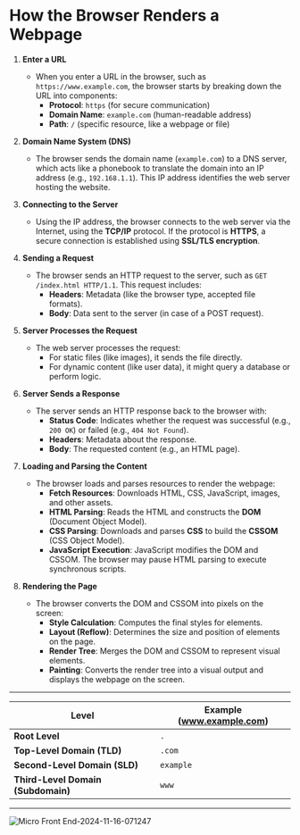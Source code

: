 # How the Browser Renders a Webpage

1. **Enter a URL**
   - When you enter a URL in the browser, such as `https://www.example.com`, the browser starts by breaking down the URL into components:
     - **Protocol**: `https` (for secure communication)
     - **Domain Name**: `example.com` (human-readable address)
     - **Path**: `/` (specific resource, like a webpage or file)

2. **Domain Name System (DNS)**
   - The browser sends the domain name (`example.com`) to a DNS server, which acts like a phonebook to translate the domain into an IP address (e.g., `192.168.1.1`). This IP address identifies the web server hosting the website.

3. **Connecting to the Server**
   - Using the IP address, the browser connects to the web server via the Internet, using the **TCP/IP** protocol. If the protocol is **HTTPS**, a secure connection is established using **SSL/TLS encryption**.

4. **Sending a Request**
   - The browser sends an HTTP request to the server, such as `GET /index.html HTTP/1.1`. This request includes:
     - **Headers**: Metadata (like the browser type, accepted file formats).
     - **Body**: Data sent to the server (in case of a POST request).

5. **Server Processes the Request**
   - The web server processes the request:
     - For static files (like images), it sends the file directly.
     - For dynamic content (like user data), it might query a database or perform logic.

6. **Server Sends a Response**
   - The server sends an HTTP response back to the browser with:
     - **Status Code**: Indicates whether the request was successful (e.g., `200 OK`) or failed (e.g., `404 Not Found`).
     - **Headers**: Metadata about the response.
     - **Body**: The requested content (e.g., an HTML page).

7. **Loading and Parsing the Content**
   - The browser loads and parses resources to render the webpage:
     - **Fetch Resources**: Downloads HTML, CSS, JavaScript, images, and other assets.
     - **HTML Parsing**: Reads the HTML and constructs the **DOM** (Document Object Model).
     - **CSS Parsing**: Downloads and parses **CSS** to build the **CSSOM** (CSS Object Model).
     - **JavaScript Execution**: JavaScript modifies the DOM and CSSOM. The browser may pause HTML parsing to execute synchronous scripts.

8. **Rendering the Page**
   - The browser converts the DOM and CSSOM into pixels on the screen:
     - **Style Calculation**: Computes the final styles for elements.
     - **Layout (Reflow)**: Determines the size and position of elements on the page.
     - **Render Tree**: Merges the DOM and CSSOM to represent visual elements.
     - **Painting**: Converts the render tree into a visual output and displays the webpage on the screen.

---
| Level                  | Example (www.example.com)  |
|------------------------|----------------------------|
| **Root Level**          | `.`                        |
| **Top-Level Domain (TLD)** | `.com`                   |
| **Second-Level Domain (SLD)** | `example`            |
| **Third-Level Domain (Subdomain)** | `www`           |


---
![Micro Front End-2024-11-16-071247](https://github.com/user-attachments/assets/657dad32-6b22-4702-8b95-d29b07cf1790)
